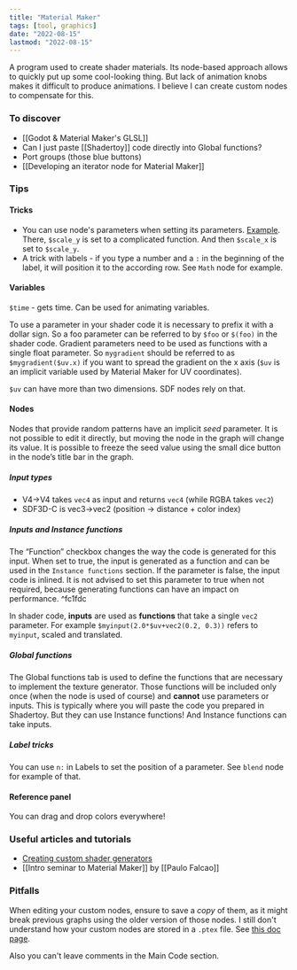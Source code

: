 ```yaml
---
title: "Material Maker"
tags: [tool, graphics]
date: "2022-08-15"
lastmod: "2022-08-15"
---
```


A program used to create shader materials. Its node-based approach allows to quickly put up some cool-looking thing. But lack of animation knobs makes it difficult to produce animations. I believe I can create custom nodes to compensate for this.

### To discover
- [[Godot & Material Maker's GLSL]]
- Can I just paste [[Shadertoy]] code directly into Global functions?
- Port groups (those blue buttons)
- [[Developing an iterator node for Material Maker]]

### Tips
#### Tricks
- You can use node's parameters when setting its parameters. [Example](https://pastebin.com/raw/dxJ40rbd). There, `$scale_y` is set to a complicated function. And then `$scale_x` is set to `$scale_y`.
- A trick with labels - if you type a number and a `:` in the beginning of the label, it will position it to the according row. See `Math` node for example.

#### Variables
`$time` - gets time. Can be used for animating variables.

To use a parameter in your shader code it is necessary to prefix it with a dollar sign. So a foo parameter can be referred to by `$foo` or `$(foo)` in the shader code. Gradient parameters need to be used as functions with a single float parameter. So `mygradient` should be referred to as `$mygradient($uv.x)` if you want to spread the gradient on the x axis (`$uv` is an implicit variable used by Material Maker for UV coordinates).

`$uv` can have more than two dimensions. SDF nodes rely on that.

#### Nodes
Nodes that provide random patterns have an implicit *seed* parameter. It is not possible to edit it directly, but moving the node in the graph will change its value. It is possible to freeze the seed value using the small dice button in the node’s title bar in the graph.

##### Input types
- V4->V4 takes `vec4` as input and returns `vec4` (while RGBA takes `vec2`)
- SDF3D-C is vec3->vec2 (position -> distance + color index)

##### Inputs and Instance functions
The “Function” checkbox changes the way the code is generated for this input. When set to true, the input is generated as a function and can be used in the `Instance functions` section. If the parameter is false, the input code is inlined. It is not advised to set this parameter to true when not required, because generating functions can have an impact on performance. ^fc1fdc

In shader code, **inputs** are used as **functions** that take a single `vec2` parameter. For example `$myinput(2.0*$uv+vec2(0.2, 0.3))` refers to `myinput`, scaled and translated.

##### Global functions
The Global functions tab is used to define the functions that are necessary to implement the texture generator. Those functions will be included only once (when the node is used of course) and **cannot** use parameters or inputs. This is typically where you will paste the code you prepared in Shadertoy. But they can use Instance functions! And Instance functions can take inputs.

##### Label tricks
You can use `n:` in Labels to set the position of a parameter. See `blend` node for example of that.

#### Reference panel
You can drag and drop colors everywhere!

### Useful articles and tutorials
- [Creating custom shader generators](https://rodzilla.itch.io/material-maker/devlog/106374/creating-custom-shader-generators-with-material-maker)
- [[Intro seminar to Material Maker]] by [[Paulo Falcao]]

### Pitfalls
When editing your custom nodes, ensure to save a *copy* of them, as it might break previous graphs using the older version of those nodes. I still don't understand how your custom nodes are stored in a  `.ptex` file. See [this doc page](https://rodzill4.github.io/material-maker/doc/nodes_common.html).

Also you can't leave comments in the Main Code section.
